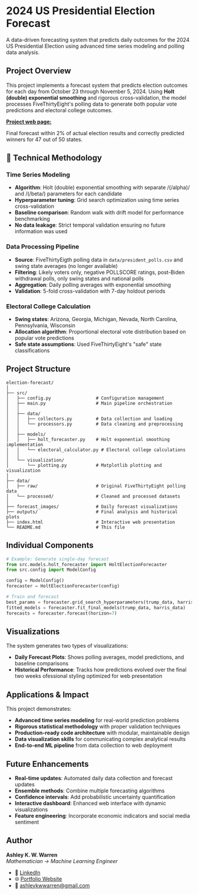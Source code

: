 # 2024 US Presidential Election Forecast

A data-driven forecasting system that predicts daily outcomes for the 2024 US Presidential Election using advanced time series modeling and polling data analysis.

## Project Overview

This project implements a forecast system that predicts election outcomes for each day from October 23 through November 5, 2024. Using __Holt (double) exponential smoothing__ and rigorous cross-validation, the model processes FiveThirtyEight's polling data to generate both popular vote predictions and electoral college outcomes.

[__Project web page:__](https://wh33les.github.io/election-forecast/)

Final forecast within 2% of actual election results and correctly predicted winners for 47 out of 50 states.

## 🔬 Technical Methodology

### Time Series Modeling
- **Algorithm**: Holt (double) exponential smoothing with separate /(/alpha)/ and /(/beta/) parameters for each candidate
- **Hyperparameter tuning**: Grid search optimization using time series cross-validation
- **Baseline comparison**: Random walk with drift model for performance benchmarking
- **No data leakage**: Strict temporal validation ensuring no future information was used

### Data Processing Pipeline
- **Source**: FiveThirtyEigth polling data in `data/president_polls.csv` and swing state averages (no longer available)
- **Filtering**: Likely voters only, negative POLLSCORE ratings, post-Biden withdrawal polls, only swing states and national polls
- **Aggregation**: Daily polling averages with exponential smoothing
- **Validation**: 5-fold cross-validation with 7-day holdout periods

### Electoral College Calculation
- **Swing states**: Arizona, Georgia, Michigan, Nevada, North Carolina, Pennsylvania, Wisconsin
- **Allocation algorithm**: Proportional electoral vote distribution based on popular vote predictions
- **Safe state assumptions**: Used FiveThirtyEight's "safe" state classifications

## Project Structure

```
election-forecast/
│
├── src/
│   ├── config.py                 # Configuration management
│   ├── main.py                   # Main pipeline orchestration
│   │
│   ├── data/
│   │   ├── collectors.py         # Data collection and loading
│   │   └── processors.py         # Data cleaning and preprocessing
│   │
│   ├── models/
│   │   ├── holt_forecaster.py    # Holt exponential smoothing implementation
│   │   └── electoral_calculator.py # Electoral college calculations
│   │
│   └── visualization/
│       └── plotting.py           # Matplotlib plotting and visualization
│
├── data/
│   ├── raw/                      # Original FiveThirtyEight polling data
│   └── processed/                # Cleaned and processed datasets
│
├── forecast_images/              # Daily forecast visualizations
├── outputs/                      # Final analysis and historical plots
├── index.html                    # Interactive web presentation
└── README.md                     # This file
```

## Individual Components
```python
# Example: Generate single-day forecast
from src.models.holt_forecaster import HoltElectionForecaster
from src.config import ModelConfig

config = ModelConfig()
forecaster = HoltElectionForecaster(config)

# Train and forecast
best_params = forecaster.grid_search_hyperparameters(trump_data, harris_data, x_train)
fitted_models = forecaster.fit_final_models(trump_data, harris_data)
forecasts = forecaster.forecast(horizon=7)
```

## Visualizations

The system generates two types of visualizations:

- **Daily Forecast Plots**: Shows polling averages, model predictions, and baseline comparisons
- **Historical Performance**: Tracks how predictions evolved over the final two weeks
ofessional styling optimized for web presentation

## Applications & Impact

This project demonstrates:
- **Advanced time series modeling** for real-world prediction problems
- **Rigorous statistical methodology** with proper validation techniques
- **Production-ready code architecture** with modular, maintainable design
- **Data visualization skills** for communicating complex analytical results
- **End-to-end ML pipeline** from data collection to web deployment

## Future Enhancements

- **Real-time updates**: Automated daily data collection and forecast updates
- **Ensemble methods**: Combine multiple forecasting algorithms
- **Confidence intervals**: Add probabilistic uncertainty quantification
- **Interactive dashboard**: Enhanced web interface with dynamic visualizations
- **Feature engineering**: Incorporate economic indicators and social media sentiment

## Author

**Ashley K. W. Warren**  
*Mathematician → Machine Learning Engineer*

- 🔗 [LinkedIn](https://www.linkedin.com/in/ashleykwwarren)
- 🌐 [Portfolio Website](https://wh33les.github.io)
- 📧 [ashleykwwarren@gmail.com](mailto:ashleykwwarren@gmail.com)